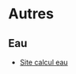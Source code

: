 # Autres

## Eau

- [Site calcul eau](https://www.moneaudebrassage.fr/?departement=33&commune=MIOS&quartier=MIOS%20&beerstyle=21C%20-%20Hazy%20IPA&volume=110&volumeRincage=93&CaSO4=34.950621045650884&malts=%5B%5B39,26.15%5D,%5B21,7.47%5D,%5B15,1.69%5D,%5B7,1.89%5D%5D&pHMash=5.50)
